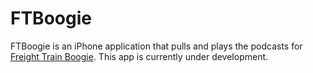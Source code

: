 # FTBoogie

FTBoogie is an iPhone application that pulls and plays the podcasts for [Freight Train Boogie](http://ftbpodcasts.com/).  This app is currently under development.